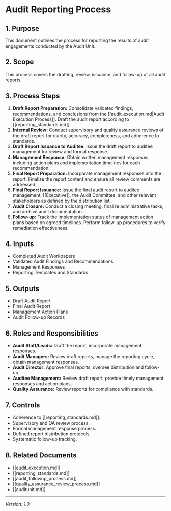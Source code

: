 # Audit Reporting Process

## 1. Purpose
This document outlines the process for reporting the results of audit engagements conducted by the Audit Unit.

## 2. Scope
This process covers the drafting, review, issuance, and follow-up of all audit reports.

## 3. Process Steps
1.  **Draft Report Preparation:** Consolidate validated findings, recommendations, and conclusions from the [[audit_execution.md|Audit Execution Process]]. Draft the audit report according to [[reporting_standards.md]].
2.  **Internal Review:** Conduct supervisory and quality assurance reviews of the draft report for clarity, accuracy, completeness, and adherence to standards.
3.  **Draft Report Issuance to Auditee:** Issue the draft report to auditee management for review and formal response.
4.  **Management Response:** Obtain written management responses, including action plans and implementation timelines for each recommendation.
5.  **Final Report Preparation:** Incorporate management responses into the report. Finalize the report content and ensure all review comments are addressed.
6.  **Final Report Issuance:** Issue the final audit report to auditee management, [[Executive]], the Audit Committee, and other relevant stakeholders as defined by the distribution list.
7.  **Audit Closure:** Conduct a closing meeting, finalize administrative tasks, and archive audit documentation.
8.  **Follow-up:** Track the implementation status of management action plans based on agreed timelines. Perform follow-up procedures to verify remediation effectiveness.

## 4. Inputs
- Completed Audit Workpapers
- Validated Audit Findings and Recommendations
- Management Responses
- Reporting Templates and Standards

## 5. Outputs
- Draft Audit Report
- Final Audit Report
- Management Action Plans
- Audit Follow-up Records

## 6. Roles and Responsibilities
- **Audit Staff/Leads:** Draft the report, incorporate management responses.
- **Audit Managers:** Review draft reports, manage the reporting cycle, obtain management responses.
- **Audit Director:** Approve final reports, oversee distribution and follow-up.
- **Auditee Management:** Review draft report, provide timely management responses and action plans.
- **Quality Assurance:** Review reports for compliance with standards.

## 7. Controls
- Adherence to [[reporting_standards.md]].
- Supervisory and QA review process.
- Formal management response process.
- Defined report distribution protocols.
- Systematic follow-up tracking.

## 8. Related Documents
- [[audit_execution.md]]
- [[reporting_standards.md]]
- [[audit_followup_process.md]]
- [[quality_assurance_review_process.md]]
- [[auditunit.md]]

---
*Version: 1.0* 